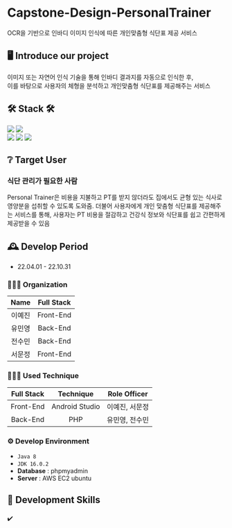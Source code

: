 # Capstone-Design-PersonalTrainer
OCR을 기반으로 인바디 이미지 인식에 따른 개인맞춤형 식단표 제공 서비스

## 🖥️ Introduce our project
이미지 또는 자연어 인식 기술을 통해 인바디 결과지를 자동으로 인식한 후, <br>
이를 바탕으로 사용자의 체형을 분석하고 개인맞춤형 식단표를 제공해주는 서비스
<br>

## 🛠 Stack 🛠
<img src="https://img1.daumcdn.net/thumb/R1280x0/?scode=mtistory2&fname=https%3A%2F%2Fk.kakaocdn.net%2Fdn%2Ft7kml%2Fbtrh5ZYODMJ%2FCQ9gcLekjvYb8O0lXnfTwK%2Fimg.png"/>
<a href="https://www.nginx.com/" target="_blank"><img src="https://img.shields.io/badge/NGINX-009639?style=flat-square&logo=NGINX&logoColor=white"/></a><br>
<a href="https://www.mysql.com/" target="_blank"><img src="https://img.shields.io/badge/MySQL-4479A1?style=flat-square&logo=MySQL&logoColor=white"/></a>
<a href="https://aws.amazon.com/ko/" target="_blank"><img src="https://img.shields.io/badge/Amazon AWS-232F3E?style=flat-square&logo=AmazonAWS&logoColor=white"/></a> 
<img src="https://img1.daumcdn.net/thumb/R1280x0/?scode=mtistory2&fname=https%3A%2F%2Fk.kakaocdn.net%2Fdn%2Ft7kml%2Fbtrh5ZYODMJ%2FCQ9gcLekjvYb8O0lXnfTwK%2Fimg.png"/>

## ❔ Target User
### 식단 관리가 필요한 사람 <br/>
Personal Trainer은 비용을 지불하고 PT를 받지 않더라도 집에서도 균형 있는 식사로 영양분을 섭취할 수 있도록 도와줌.
더불어 사용자에게 개인 맞춤형 식단표를 제공해주는 서비스를 통해,
사용자는 PT 비용을 절감하고 건강식 정보와 식단표를 쉽고 간편하게 제공받을 수 있음
<br>

## 🕰️ Develop Period
* 22.04.01 - 22.10.31

### 🧑‍🤝‍🧑 Organization
|           Name           |        Full Stack       |
| :----------------------: | :-------------------------: |
| <center> 이예진 </center> | <center> Front-End </center> |
| <center> 유민영 </center> | <center> Back-End </center> |
| <center> 전수민 </center> | <center> Back-End </center> |
| <center> 서문정 </center> | <center> Front-End </center> |

### 🧑‍🤝‍🧑 Used Technique
| Full Stack | Technique | Role Officer |
| :--------------------------: | :-----------------------------------------------: | :------------------------------: |
| <center> Front-End </center> | <center> Android Studio </center> | <center> 이예진, 서문정 </center> |
| <center>  Back-End </center> | <center> PHP </center> | <center> 유민영, 전수민 </center> |

### ⚙️ Develop Environment
- `Java 8`
- `JDK 16.0.2`
- **Database** : phpmyadmin
- **Server** : AWS EC2 ubuntu

## 📌 Development Skills
#### 


✔️

